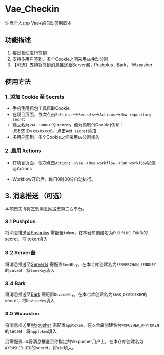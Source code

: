 # Vae_Checkin
许嵩个人app Vae+的自动签到脚本

## 功能描述
1. 每日自动进行签到
2. 支持多用户签到，多个Cookie之间采用`&&`手动分割
3. 【可选】支持将签到消息推送至Server酱，Pushplus，Bark， Wxpusher

## 使用方法

### 1. 添加 Cookie 至 Secrets
- 手机使用抓包工具抓取Cookie
- 在项目页面，依次点击`Settings`-->`Secrets`-->`Actions`-->`New repository secret`
- 建立名为`VAE_COOKIE`的 secret，值为抓取的Cookie(例如：JSESSID=xxxxxxxx)，点击`Add secret`添加
- 多用户签到，多个Cookie之间采用`&&`分割填入

### 2. 启用 Actions
- 在项目页面，依次点击`Actions`-->`Vae`-->`Run workflow`-->`Run workflow`以激活Actions

- Workflow开启后，每日0时00分自动执行。

## 3. 消息推送 （可选）
本项目支持将签到消息推送至第三方平台。
### 3.1 Pushplus
将消息推送至[Pushplus](https://www.pushplus.plus) 需配置`token`，在本仓库创建名为`PUSHPLUS_TOKEN`的secret，将`token填入

### 3.2 Server酱
将消息推送至[Server酱](https://sct.ftqq.com/sendkey) 需配置`SendKey`，在本仓库创建名为`SERVERCHAN_SENDKEY`的secret，将`SendKey`填入

### 3.4 Bark
将消息推送至[Bark](https://github.com/Finb/Bark) 需配置`DeviceKey`，在本仓库创建名为`BARK_DEVICEKEY`的secret，将`DeviceKey`填入

### 3.5 Wxpusher
将消息推送至[Wxpusher](https://wxpusher.zjiecode.com) 需配置`apptoken`，在本仓库创建名为`WXPUSHER_APPTOKEN`的secret，将`apptoken`填入

另需配置uid将消息推送至你指定的Wxpusher用户上，在本仓库创建名为`WXPUSHER_UID`的secret，将`uid`填入。
